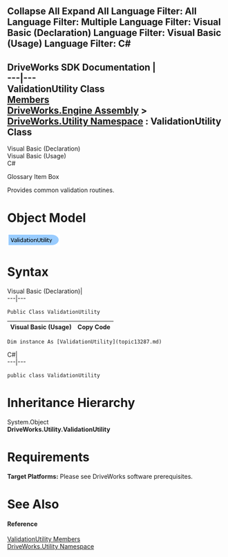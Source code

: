       

 Collapse All Expand All  Language Filter: All  Language Filter: Multiple  Language Filter: Visual Basic (Declaration) Language Filter: Visual Basic (Usage) Language Filter: C#  
---  
DriveWorks SDK Documentation  |   
---|---  
ValidationUtility Class   
[Members](topic13288.md)   
[DriveWorks.Engine Assembly](topic2156.md) > [DriveWorks.Utility Namespace](topic13190.md) : ValidationUtility Class  
---  
  
Visual Basic (Declaration)    
Visual Basic (Usage)    
C# 

Glossary Item Box

Provides common validation routines. 

# Object Model

![](dotnetdiagramimages/image726.png)

# Syntax

Visual Basic (Declaration)|   
---|---  
      
    
    Public Class ValidationUtility   
  
Visual Basic (Usage)| Copy Code  
---|---  
      
    
    Dim instance As [ValidationUtility](topic13287.md)  
  
C#|   
---|---  
      
    
    public class ValidationUtility   
  
# Inheritance Hierarchy

System.Object  
**DriveWorks.Utility.ValidationUtility**  


# Requirements

**Target Platforms:** Please see DriveWorks software prerequisites.

# See Also

#### Reference

[ValidationUtility Members](topic13288.md)   
[DriveWorks.Utility Namespace](topic13190.md)


